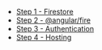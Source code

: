 - [Step 1 - Firestore](https://github.com/Zenika/nc-firebase/steps/step1.md)
- [Step 2 - @angular/fire](https://github.com/Zenika/nc-firebase/steps/step2.md)
- [Step 3 - Authentication](https://github.com/Zenika/nc-firebase/steps/step3.md)
- [Step 4 - Hosting](https://github.com/Zenika/nc-firebase/steps/step4.md)
